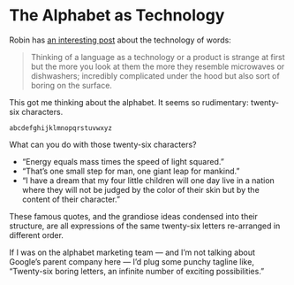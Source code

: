 # The Alphabet as Technology

Robin has [an interesting post](https://robinrendle.com/notes/the-writing-of-the-gods/) about the technology of words:

> Thinking of a language as a technology or a product is strange at first but the more you look at them the more they resemble microwaves or dishwashers; incredibly complicated under the hood but also sort of boring on the surface.

This got me thinking about the alphabet. It seems so rudimentary: twenty-six characters.

`abcdefghijklmnopqrstuvwxyz`

What can you do with those twenty-six characters?

- “Energy equals mass times the speed of light squared.”
- “That’s one small step for man, one giant leap for mankind.”
- “I have a dream that my four little children will one day live in a nation where they will not be judged by the color of their skin but by the content of their character.”

These famous quotes, and the grandiose ideas condensed into their structure, are all expressions of the same twenty-six letters re-arranged in different order.

If I was on the alphabet marketing team — and I’m not talking about Google’s parent company here — I’d plug some punchy tagline like, “Twenty-six boring letters, an infinite number of exciting possibilities.”